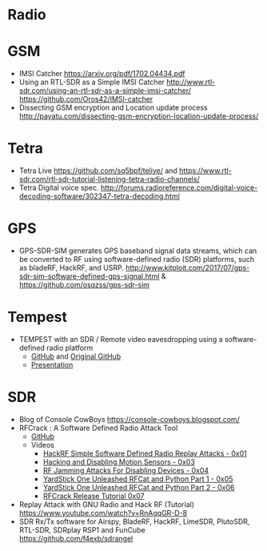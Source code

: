 Radio
=====

# GSM
* IMSI Catcher https://arxiv.org/pdf/1702.04434.pdf
* Using an RTL-SDR as a Simple IMSI Catcher http://www.rtl-sdr.com/using-an-rtl-sdr-as-a-simple-imsi-catcher/ https://github.com/Oros42/IMSI-catcher
* Dissecting GSM encryption and Location update process http://payatu.com/dissecting-gsm-encryption-location-update-process/

# Tetra
* Tetra Live https://github.com/sq5bpf/telive/ and https://www.rtl-sdr.com/rtl-sdr-tutorial-listening-tetra-radio-channels/
* Tetra Digital voice spec. http://forums.radioreference.com/digital-voice-decoding-software/302347-tetra-decoding.html

# GPS
*  GPS-SDR-SIM generates GPS baseband signal data streams, which can be converted to RF using software-defined radio (SDR) platforms, such as bladeRF, HackRF, and USRP. http://www.kitploit.com/2017/07/gps-sdr-sim-software-defined-gps-signal.html & https://github.com/osqzss/gps-sdr-sim

# Tempest
* TEMPEST with an SDR / Remote video eavesdropping using a software-defined radio platform 
	* [GitHub](https://github.com/rtlsdrblog/TempestSDR) and [Original GitHub](https://github.com/martinmarinov/TempestSDR)
	* [Presentation](https://www.rtl-sdr.com/tempestsdr-a-sdr-tool-for-eavesdropping-on-computer-screens-via-unintentionally-radiated-rf/)

# SDR
* Blog of Console CowBoys https://console-cowboys.blogspot.com/
* RFCrack : A Software Defined Radio Attack Tool
	* [GitHub](https://github.com/cclabsInc/RFCrack)
	* Videos
		* [HackRF Simple Software Defined Radio Replay Attacks - 0x01](https://www.youtube.com/watch?v=3dtAII7Mm7Y)
		* [Hacking and Disabling Motion Sensors - 0x03](https://www.youtube.com/watch?v=rofpPi-ApzI)
		* [RF Jamming Attacks For Disabling Devices - 0x04](https://www.youtube.com/watch?v=JoMKT-59ilw)
		* [YardStick One Unleashed RFCat and Python Part 1 - 0x05](https://www.youtube.com/watch?v=dfM0UlQzx7E)
		* [YardStick One Unleashed RFCat and Python Part 2 - 0x06](https://www.youtube.com/watch?v=m0yZlFShIVA)
		* [RFCrack Release Tutorial 0x07](https://www.youtube.com/watch?v=H7-g15YZBiI)
* Replay Attack with GNU Radio and Hack RF (Tutorial) https://www.youtube.com/watch?v=RnAgqGR-D-8
* SDR Rx/Tx software for Airspy, BladeRF, HackRF, LimeSDR, PlutoSDR, RTL-SDR, SDRplay RSP1 and FunCube https://github.com/f4exb/sdrangel